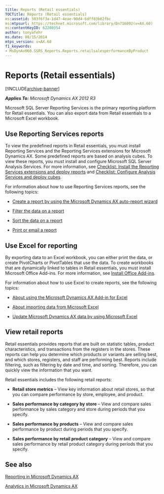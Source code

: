 ```yaml
---
title: Reports (Retail essentials)
TOCTitle: Reports (Retail essentials)
ms:assetid: 503f6f3a-1d47-4eae-90d4-6dff03b82fbc
ms:mtpsurl: https://technet.microsoft.com/library/Dn716092(v=AX.60)
ms:contentKeyID: 62200354
author: tonyafehr
ms.date: 08/15/2014
mtps_version: v=AX.60
f1_keywords:
- MsDynAx060.SSRS_Reports.Reports.retailsalesperformanceByProduct
---
```


# Reports (Retail essentials) 


[!INCLUDE[archive-banner](includes/archive-banner.md)]


_**Applies To:** Microsoft Dynamics AX 2012 R3_

Microsoft SQL Server Reporting Services is the primary reporting platform for Retail essentials. You can also export data from Retail essentials to a Microsoft Excel workbook.

## Use Reporting Services reports

To view the predefined reports in Retail essentials, you must install Reporting Services and the Reporting Services extensions for Microsoft Dynamics AX. Some predefined reports are based on analysis cubes. To view these reports, you must install and configure Microsoft SQL Server Analysis Services. For more information, see [Checklist: Install the Reporting Services extensions and deploy reports](checklist-install-the-reporting-services-extensions-and-deploy-reports.md) and [Checklist: Configure Analysis Services and deploy cubes](checklist-configure-analysis-services-and-deploy-cubes.md).

For information about how to use Reporting Services reports, see the following topics:

  - [Create a report by using the Microsoft Dynamics AX auto-report wizard](create-a-report-by-using-the-microsoft-dynamics-ax-auto-report-wizard.md)

  - [Filter the data on a report](filter-the-data-on-a-report.md)

  - [Sort the data on a report](sort-the-data-on-a-report.md)

  - [Print or email a report](print-or-email-a-report.md)

## Use Excel for reporting

By exporting data to an Excel workbook, you can either print the data, or create PivotCharts or PivotTables that use the data. To create workbooks that are dynamically linked to tables in Retail essentials, you must install Microsoft Office Add-ins. For more information, see [Install Office Add-ins](install-office-add-ins.md).

For information about how to use Excel to create reports, see the following topics:

  - [About using the Microsoft Dynamics AX Add-in for Excel](about-using-the-microsoft-dynamics-ax-add-in-for-excel.md)

  - [About importing data from Microsoft Excel](about-importing-data-from-microsoft-excel.md)

  - [Update Microsoft Dynamics AX data by using Microsoft Excel](update-microsoft-dynamics-ax-data-by-using-microsoft-excel.md)

## View retail reports

Retail essentials provides reports that are built on statistic tables, product characteristics, and transactions from the registers in the stores. These reports can help you determine which products or variants are selling best, and which stores, registers, and staff are performing best. Reports include filtering, such as filtering by date and time, and sorting. Therefore, you can quickly view the information that you want.

Retail essentials includes the following retail reports:

  - **Retail store metrics** – View key information about retail stores, so that you can compare performance by store, employee, and product.

  - **Sales performance by category by store** – View and compare sales performance by sales category and store during periods that you specify.

  - **Sales performance by products** – View and compare sales performance by product during periods that you specify.

  - **Sales performance by retail product category** – View and compare sales performance by retail product category during periods that you specify.

## See also

[Reporting in Microsoft Dynamics AX](reporting-in-microsoft-dynamics-ax.md)

[Analytics in Microsoft Dynamics AX](analytics-in-microsoft-dynamics-ax.md)

  


